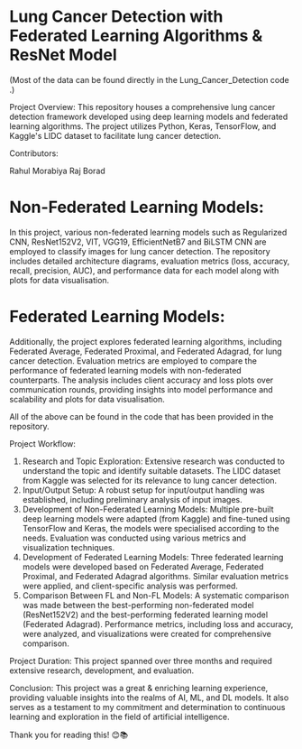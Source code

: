 # Lung Cancer Detection with Federated Learning Algorithms & ResNet Model

(Most of the data can be found directly in the Lung_Cancer_Detection code .)

Project Overview:
This repository houses a comprehensive lung cancer detection framework developed using deep learning models and federated learning algorithms. The project utilizes Python, Keras, TensorFlow, and Kaggle's LIDC dataset to facilitate lung cancer detection.

Contributors:

Rahul Morabiya
Raj Borad
# Non-Federated Learning Models:
In this project, various non-federated learning models such as Regularized CNN, ResNet152V2, VIT, VGG19, EfficientNetB7 and BiLSTM CNN are employed to classify images for lung cancer detection. The repository includes detailed architecture diagrams, evaluation metrics (loss, accuracy, recall, precision, AUC), and performance data for each model along with plots for data visualisation.

# Federated Learning Models:
Additionally, the project explores federated learning algorithms, including Federated Average, Federated Proximal, and Federated Adagrad, for lung cancer detection. Evaluation metrics are employed to compare the performance of federated learning models with non-federated counterparts. The analysis includes client accuracy and loss plots over communication rounds, providing insights into model performance and scalability and plots for data visualisation.

All of the above can be found in the code that has been provided in the repository.

Project Workflow:

1) Research and Topic Exploration: Extensive research was conducted to understand the topic and identify suitable datasets. The LIDC dataset from Kaggle was selected for its relevance to lung cancer detection.
2) Input/Output Setup: A robust setup for input/output handling was established, including preliminary analysis of input images.
3) Development of Non-Federated Learning Models: Multiple pre-built deep learning models were adapted (from Kaggle) and fine-tuned using TensorFlow and Keras, the models were specialised according to the needs. Evaluation was conducted using various metrics and visualization techniques.
4) Development of Federated Learning Models: Three federated learning models were developed based on Federated Average, Federated Proximal, and Federated Adagrad algorithms. Similar evaluation metrics were applied, and client-specific analysis was performed.
5) Comparison Between FL and Non-FL Models: A systematic comparison was made between the best-performing non-federated model (ResNet152V2) and the best-performing federated learning model (Federated Adagrad). Performance metrics, including loss and accuracy, were analyzed, and visualizations were created for comprehensive comparison.

Project Duration:
This project spanned over three months and required extensive research, development, and evaluation.

Conclusion:
This project was a great & enriching learning experience, providing valuable insights into the realms of AI, ML, and DL models. It also serves as a testament to my commitment and determination to continuous learning and exploration in the field of artificial intelligence.


Thank you for reading this! 😊📚
